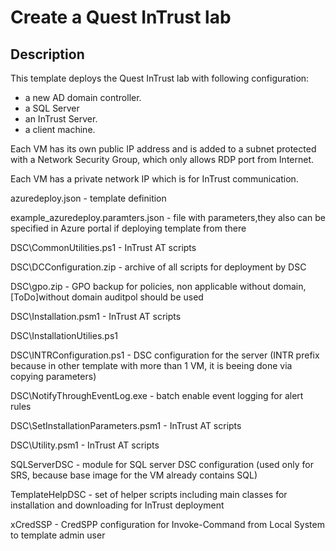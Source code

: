 # Create a Quest InTrust lab

## Description

This template deploys the Quest InTrust lab with following configuration: 

* a new AD domain controller. 
* a SQL Server 
* an InTrust Server. 
* a client machine.

Each VM has its own public IP address and is added to a subnet protected with a Network Security Group, which only allows RDP port from Internet. 

Each VM has a private network IP which is for InTrust communication. 


azuredeploy.json - template definition

example_azuredeploy.paramters.json - file with parameters,they also can be specified in Azure portal if deploying template from there

DSC\CommonUtilities.ps1 - InTrust AT scripts

DSC\DCConfiguration.zip - archive of all scripts for deployment by DSC

DSC\gpo.zip - GPO backup for policies, non applicable without domain, [ToDo]without domain auditpol should be used

DSC\Installation.psm1 - InTrust AT scripts

DSC\InstallationUtilies.ps1

DSC\INTRConfiguration.ps1 - DSC configuration for the server (INTR prefix because in other template with more than 1 VM, it is beeing done via copying parameters)

DSC\NotifyThroughEventLog.exe - batch enable event logging for alert rules

DSC\SetInstallationParameters.psm1 - InTrust AT scripts

DSC\Utility.psm1 - InTrust AT scripts

SQLServerDSC - module for SQL server DSC configuration (used only for SRS, because base image for the VM already contains SQL)

TemplateHelpDSC - set of helper scripts including main classes for installation and downloading for InTrust deployment

xCredSSP - CredSPP configuration for Invoke-Command from Local System to template admin user
